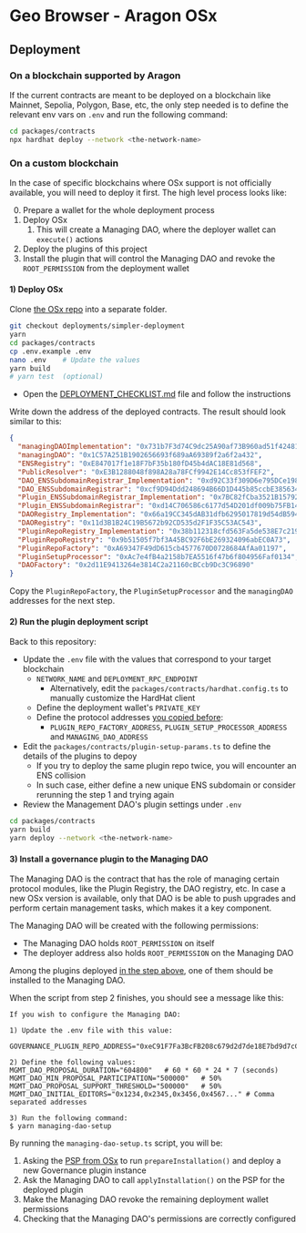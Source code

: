# Geo Browser - Aragon OSx

## Deployment

### On a blockchain supported by Aragon

If the current contracts are meant to be deployed on a blockchain like Mainnet, Sepolia, Polygon, Base, etc, the only step needed is to define the relevant env vars on `.env` and run the following command:

```sh
cd packages/contracts
npx hardhat deploy --network <the-network-name>
```

### On a custom blockchain

In the case of specific blockchains where OSx support is not officially available, you will need to deploy it first. The high level process looks like:

0. Prepare a wallet for the whole deployment process
1. Deploy OSx
   1. This will create a Managing DAO, where the deployer wallet can `execute()` actions
2. Deploy the plugins of this project
3. Install the plugin that will control the Managing DAO and revoke the `ROOT_PERMISSION` from the deployment wallet

#### 1) Deploy OSx

Clone [the OSx repo](https://github.com/aragon/osx) into a separate folder.

```sh
git checkout deployments/simpler-deployment
yarn
cd packages/contracts
cp .env.example .env
nano .env    # Update the values
yarn build
# yarn test  (optional)
```

- Open the [DEPLOYMENT_CHECKLIST.md](https://github.com/aragon/osx/blob/deployments/simpler-deployment/DEPLOYMENT_CHECKLIST.md) file and follow the instructions

Write down the address of the deployed contracts. The result should look similar to this:

```json
{
  "managingDAOImplementation": "0x731b7F3d74C9dc25A90af73B960ad51f42481d6c",
  "managingDAO": "0x1C57A251B1902656693f689aA69389f2a6f2a432",
  "ENSRegistry": "0xE847017f1e18F7bF35b180fD45b4dAC18E81d568",
  "PublicResolver": "0xE3B1288048f898A28a78FCf9942E14Cc853fFEF2",
  "DAO_ENSSubdomainRegistrar_Implementation": "0xd92C33f309D6e795DCe1980aBc42D3431b0af0e7",
  "DAO_ENSSubdomainRegistrar": "0xcf9D94Ddd248694B66D1D445b85ccbE385634Cc8",
  "Plugin_ENSSubdomainRegistrar_Implementation": "0x7BC82fCba3521B15792423ac4E6076582235263B",
  "Plugin_ENSSubdomainRegistrar": "0xd14C706586c6177d54D201df009b75FB14E8AB5E",
  "DAORegistry_Implementation": "0x66a19CC345dAB31dfb6295017819d54dB594DE56",
  "DAORegistry": "0x11d3B1B24C19B5672b92CD535d2F1F35C53AC543",
  "PluginRepoRegistry_Implementation": "0x38b112318cfd563Fa5de538E7c219bf72F1CcA6a",
  "PluginRepoRegistry": "0x9b51505f7bf3A45BC92F6bE269324096abEC0A73",
  "PluginRepoFactory": "0xA69347F49dD615cb4577670D0728684AfAa01197",
  "PluginSetupProcessor": "0xAc7e4fB4a2158b7EA5516f47b6f804956Faf0134",
  "DAOFactory": "0x2d11E9413264e3814C2a21160cBCcb9Dc3C96890"
}
```

Copy the `PluginRepoFactory`, the `PluginSetupProcessor` and the `managingDAO` addresses for the next step.

#### 2) Run the plugin deployment script

Back to this repository:

- Update the `.env` file with the values that correspond to your target blockchain
  - `NETWORK_NAME` and `DEPLOYMENT_RPC_ENDPOINT`
    - Alternatively, edit the `packages/contracts/hardhat.config.ts` to manually customize the HardHat client
  - Define the deployment wallet's `PRIVATE_KEY`
  - Define the protocol addresses [you copied before](#1-deploy-osx):
    - `PLUGIN_REPO_FACTORY_ADDRESS`, `PLUGIN_SETUP_PROCESSOR_ADDRESS` and `MANAGING_DAO_ADDRESS`
- Edit the `packages/contracts/plugin-setup-params.ts` to define the details of the plugins to depoy
  - If you try to deploy the same plugin repo twice, you will encounter an ENS collision
  - In such case, either define a new unique ENS subdomain or consider rerunning the step 1 and trying again
- Review the Management DAO's plugin settings under `.env`

```sh
cd packages/contracts
yarn build
yarn deploy --network <the-network-name>
```

#### 3) Install a governance plugin to the Managing DAO

The Managing DAO is the contract that has the role of managing certain protocol modules, like the Plugin Registry, the DAO registry, etc. In case a new OSx version is available, only that DAO is be able to push upgrades and perform certain management tasks, which makes it a key component.

The Managing DAO will be created with the following permissions:

- The Managing DAO holds `ROOT_PERMISSION` on itself
- The deployer address also holds `ROOT_PERMISSION` on the Managing DAO

Among the plugins deployed [in the step above](#2-deploy-your-plugins), one of them should be installed to the Managing DAO.

When the script from step 2 finishes, you should see a message like this:

```
If you wish to configure the Managing DAO:

1) Update the .env file with this value:

GOVERNANCE_PLUGIN_REPO_ADDRESS="0xeC91F7Fa3BcFB208c679d2d7de18E7bd9d7cC40B"

2) Define the following values:
MGMT_DAO_PROPOSAL_DURATION="604800"   # 60 * 60 * 24 * 7 (seconds)
MGMT_DAO_MIN_PROPOSAL_PARTICIPATION="500000"   # 50%
MGMT_DAO_PROPOSAL_SUPPORT_THRESHOLD="500000"   # 50%
MGMT_DAO_INITIAL_EDITORS="0x1234,0x2345,0x3456,0x4567..." # Comma separated addresses

3) Run the following command:
$ yarn managing-dao-setup
```

By running the `managing-dao-setup.ts` script, you will be:

1. Asking the [PSP from OSx](#1-deploy-osx) to run `prepareInstallation()` and deploy a new Governance plugin instance
2. Ask the Managing DAO to call `applyInstallation()` on the PSP for the deployed plugin
3. Make the Managing DAO revoke the remaining deployment wallet permissions
4. Checking that the Managing DAO's permissions are correctly configured
